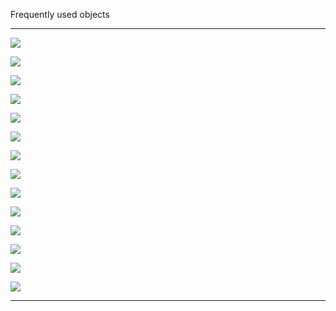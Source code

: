 Frequently used objects

---

![](https://sun9-80.userapi.com/impf/TcJL-5usgen6i6dauQwHQULqcJXInnnz9WqLeg/SxO8j713p48.jpg?size=1109x526&quality=96&sign=ef7fb1c2a7396d572fa042750e2b72d0&type=album)

![](https://sun9-85.userapi.com/impf/O_3zd57I0Z2CMWg2wXdN_M1GCttnGdI0w8R5tg/_UQC1huYqVs.jpg?size=700x421&quality=96&sign=b9abdd43a0541917bd327d4a20af8ff1&type=album)

![](https://sun9-18.userapi.com/impf/fOPVB6ATC_nMGApy8PiVcuCFcskUXsu89hxfZw/Tg2KNtIHhHo.jpg?size=604x509&quality=96&sign=45cbfe4a145c3033fe407bdf5ca92d19&type=album)

![](https://sun9-41.userapi.com/impf/hQeK5ohVHnN6aT0pQEZE4HSfQEQqOax4COI2Sw/tiUV5MhIH5E.jpg?size=604x454&quality=96&sign=f4a5029b7c896f2bedea7b3799d73e1f&type=album)

![](https://sun9-82.userapi.com/impf/tyebfCtdK_uDSOFR0MixmbVgATl58eg4AeShiQ/j-o6NyrDDsU.jpg?size=1280x754&quality=96&sign=4b86539da9f79e116ddcc29649fb7d2f&type=album)

![](https://sun9-54.userapi.com/impf/a2dUFshiZKgb7PvrN4bMc7kKTfmbEVPkuzTLzQ/Rs0xDq9I9ZI.jpg?size=604x427&quality=96&sign=14383978eb665a458977fa2dd3080813&type=album)

![](https://sun9-18.userapi.com/impf/N4v0hkVSH-3g1noMR5UdjY5B5pgchHYYzXunvg/R9dkA5IyGeA.jpg?size=604x378&quality=96&sign=1c30d391b098a30fd0b1254682fc28b1&type=album)

![](https://sun9-26.userapi.com/impf/PruO1OYGsTFcP1xgolDDuDcqoYVjw5Mh6VdC-Q/qgDc4_3ZGp4.jpg?size=604x321&quality=96&sign=0d3200fcf950de6cdc9a5d20c5b3680d&type=album)

![](https://sun9-76.userapi.com/impf/wqihBcdrwkRB1aZJEQIrTZyKmAW5td1jLRMBuA/86LNaljIHrs.jpg?size=604x458&quality=96&sign=b7df43e070b5c69151bd69430d83ec26&type=album)

![](https://sun9-78.userapi.com/impf/Wwd748iBV6VVpDRns9OG-B-NfiphR_xG5FsnxA/L_r8D2hlmSg.jpg?size=604x444&quality=96&sign=63db305de30464585e526cb96674932a&type=album)

![](https://sun9-78.userapi.com/impf/d29tfqJ8954cTz73OnLnlSj3yRxu3WZgJYmnVw/NuSU4PDk8EU.jpg?size=604x206&quality=96&sign=565839139dac89efb9e0c467f02b17f0&type=album)

![](https://sun9-80.userapi.com/impf/LMd6xRlQPcNS81PMyo82ZVHfxqD2XzAk1-mDQA/ju9PpV0ZdkU.jpg?size=1024x413&quality=95&sign=7eca05b32fbddacc93ba521e3349e332&type=album)

![](https://sun9-86.userapi.com/impf/6rqJK7QxwQqu2MJlqOppyyq90ejZ_Cpqt9ztuA/hUn55aXWdU0.jpg?size=625x480&quality=96&sign=bcab48027d44a84816bed44feea80608&type=album)

![](https://sun9-3.userapi.com/impf/66MQK2EIhfzeFt8GEYITKJMHq1k1pUzXenfGkg/ihxlI9XcAs8.jpg?size=563x480&quality=96&sign=2ba32b219c96a642b93d5790fef202a2&type=album)

---